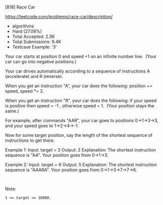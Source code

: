 [818] Race Car  

https://leetcode.com/problems/race-car/description/

* algorithms
* Hard (27.08%)
* Total Accepted:    2.5K
* Total Submissions: 9.4K
* Testcase Example:  '3'

Your car starts at position 0 and speed +1 on an infinite number line.  (Your car can go into negative positions.)

Your car drives automatically according to a sequence of instructions A (accelerate) and R (reverse).

When you get an instruction "A", your car does the following: position += speed, speed *= 2.

When you get an instruction "R", your car does the following: if your speed is positive then speed = -1 , otherwise speed = 1.  (Your position stays the same.)

For example, after commands "AAR", your car goes to positions 0->1->3->3, and your speed goes to 1->2->4->-1.

Now for some target position, say the length of the shortest sequence of instructions to get there.


Example 1:
Input: 
target = 3
Output: 2
Explanation: 
The shortest instruction sequence is "AA".
Your position goes from 0->1->3.



Example 2:
Input: 
target = 6
Output: 5
Explanation: 
The shortest instruction sequence is "AAARA".
Your position goes from 0->1->3->7->7->6.


 

Note: 


	1 <= target <= 10000.

